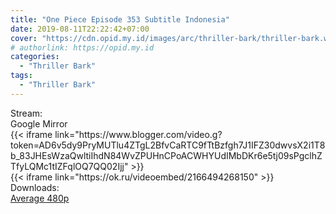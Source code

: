 ```yaml
---
title: "One Piece Episode 353 Subtitle Indonesia"
date: 2019-08-11T22:22:42+07:00
cover: "https://cdn.opid.my.id/images/arc/thriller-bark/thriller-bark.webp" # Optional, cover
# authorlink: https://opid.my.id
categories:
  - "Thriller Bark"
tags:
  - "Thriller Bark"
---
```

<div class="ui menu violet borderless inverted">
  <div class="header item active">
        Stream:
    </div>
  <a class="active item" data-tab="google">
    <i class="google drive icon"></i> Google
  </a>
  <a class="item nounderline" data-tab="mirror">
    <i class="odnoklassniki icon"></i> Mirror
  </a>
</div>
<div class="ui bottom attached tab segment active" style="border:0 !important;" data-tab="google">
{{< iframe link="https://www.blogger.com/video.g?token=AD6v5dy9PryMUTlu4ZTgL2BfvCaRTC9fTtBzfgh7J1IFZ30dwvsX2i1T8b_83JHEsWzaQwltiIhdN84WvZPUHnCPoACWHYUdIMbDKr6e5tj09sPgclhZTfyLQMc1tIZFqlOQ7QQ02Ijj" >}}
</div>
<div class="ui bottom attached tab segment" style="border:0 !important;" data-tab="mirror">
{{< iframe link="https://ok.ru/videoembed/2166494268150" >}}
</div>
<div class="ui menu violet borderless inverted">
  <div class="header item active">
        Downloads:
    </div>
  <a class="item nounderline" href="https://ouo.io/IE0QA0" target="_blank" rel="dofollow"><i class="google drive icon"></i>
    Average 480p</a>
</div>